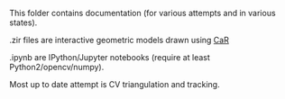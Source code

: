 This folder contains documentation (for various attempts and in various
states).

.zir files are interactive geometric models drawn using [CaR](http://car.rene-grothmann.de/doc_en/)

.ipynb are IPython/Jupyter notebooks (require at least Python2/opencv/numpy).

Most up to date attempt is CV triangulation and tracking.
